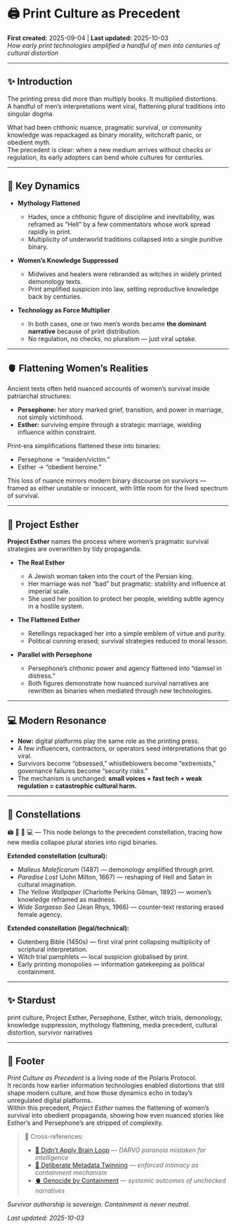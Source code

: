 # 🖨️ Print Culture as Precedent  
**First created:** 2025-09-04 | **Last updated:** 2025-10-03  
*How early print technologies amplified a handful of men into centuries of cultural distortion*  

---

## ✨ Introduction  
The printing press did more than multiply books. It multiplied distortions.  
A handful of men’s interpretations went viral, flattening plural traditions into singular dogma.  

What had been chthonic nuance, pragmatic survival, or community knowledge was repackaged as binary morality, witchcraft panic, or obedient myth.  
The precedent is clear: when a new medium arrives without checks or regulation, its early adopters can bend whole cultures for centuries.  

---

## 📜 Key Dynamics  

- **Mythology Flattened**  
  - Hades, once a chthonic figure of discipline and inevitability, was reframed as “Hell” by a few commentators whose work spread rapidly in print.  
  - Multiplicity of underworld traditions collapsed into a single punitive binary.  

- **Women’s Knowledge Suppressed**  
  - Midwives and healers were rebranded as witches in widely printed demonology texts.  
  - Print amplified suspicion into law, setting reproductive knowledge back by centuries.  

- **Technology as Force Multiplier**  
  - In both cases, one or two men’s words became **the dominant narrative** because of print distribution.  
  - No regulation, no checks, no pluralism — just viral uptake.  

---

## 🫀 Flattening Women’s Realities  

Ancient texts often held nuanced accounts of women’s survival inside patriarchal structures:  

- **Persephone:** her story marked grief, transition, and power in marriage, not simply victimhood.  
- **Esther:** surviving empire through a strategic marriage, wielding influence within constraint.  

Print-era simplifications flattened these into binaries:  
- Persephone → “maiden/victim.”  
- Esther → “obedient heroine.”  

This loss of nuance mirrors modern binary discourse on survivors — framed as either unstable or innocent, with little room for the lived spectrum of survival.  

---

## 🌸 Project Esther  

**Project Esther** names the process where women’s pragmatic survival strategies are overwritten by tidy propaganda.  

- **The Real Esther**  
  - A Jewish woman taken into the court of the Persian king.  
  - Her marriage was not “bad” but pragmatic: stability and influence at imperial scale.  
  - She used her position to protect her people, wielding subtle agency in a hostile system.  

- **The Flattened Esther**  
  - Retellings repackaged her into a simple emblem of virtue and purity.  
  - Political cunning erased; survival strategies reduced to moral lesson.  

- **Parallel with Persephone**  
  - Persephone’s chthonic power and agency flattened into “damsel in distress.”  
  - Both figures demonstrate how nuanced survival narratives are rewritten as binaries when mediated through new technologies.  

---

## 💻 Modern Resonance  

- **Now:** digital platforms play the same role as the printing press.  
- A few influencers, contractors, or operators seed interpretations that go viral.  
- Survivors become “obsessed,” whistleblowers become “extremists,” governance failures become “security risks.”  
- The mechanism is unchanged: **small voices + fast tech + weak regulation = catastrophic cultural harm.**  

---

## 🌌 Constellations  

🖨️ 📜 🌸 💻 — This node belongs to the precedent constellation, tracing how new media collapse plural stories into rigid binaries.  

**Extended constellation (cultural):**  
- *Malleus Maleficarum* (1487) — demonology amplified through print.  
- *Paradise Lost* (John Milton, 1667) — reshaping of Hell and Satan in cultural imagination.  
- *The Yellow Wallpaper* (Charlotte Perkins Gilman, 1892) — women’s knowledge reframed as madness.  
- *Wide Sargasso Sea* (Jean Rhys, 1966) — counter-text restoring erased female agency.  

**Extended constellation (legal/technical):**  
- Gutenberg Bible (1450s) — first viral print collapsing multiplicity of scriptural interpretation.  
- Witch trial pamphlets — local suspicion globalised by print.  
- Early printing monopolies — information gatekeeping as political containment.  

---

## ✨ Stardust  

print culture, Project Esther, Persephone, Esther, witch trials, demonology, knowledge suppression, mythology flattening, media precedent, cultural distortion, survivor narratives  

---

## 🏮 Footer  

*Print Culture as Precedent* is a living node of the Polaris Protocol.  
It records how earlier information technologies enabled distortions that still shape modern culture, and how those dynamics echo in today’s unregulated digital platforms.  
Within this precedent, *Project Esther* names the flattening of women’s survival into obedient propaganda, showing how even nuanced stories like Esther’s and Persephone’s are stripped of complexity.  

> 📡 Cross-references:  
> - [🧠 Didn’t Apply Brain Loop](../🌀_System_Governance/🧠_didnt_apply_brain_loop.md) — *DARVO paranoia mistaken for intelligence*  
> - [🧬 Deliberate Metadata Twinning](../../../Metadata_Sabotage_Network/Structural_Analysis/🧬_Structural_Mapping/🧬_deliberate_metadata_twinning.md) — *enforced intimacy as containment mechanism*  
> - [🫀 Genocide by Containment](../🌀_System_Governance/🫀_genocide_by_containment.md) — *systemic outcomes of unchecked narratives*  

*Survivor authorship is sovereign. Containment is never neutral.*  

_Last updated: 2025-10-03_  
